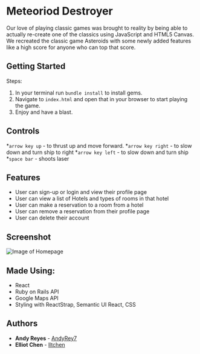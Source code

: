 # Meteoriod Destroyer

Our love of playing classic games was brought to reality by being able to actually re-create one of the classics using JavaScript and HTML5 Canvas. We recreated the classic game Asteroids with some newly added features like a high score for anyone who can top that score.


## Getting Started

Steps:

1. In your terminal run `bundle install` to install gems.
2. Navigate to `index.html` and open that in your browser to start playing the game. 
3. Enjoy and have a blast.

## Controls

*`arrow key up`  - to thrust up and move forward.
*`arrow key right` - to slow down and turn ship to right 
*`arrow key left` - to slow down and turn ship
*`space bar` - shoots laser

## Features

* User can sign-up or login and view their profile page
* User can view a list of Hotels and types of rooms in that hotel
* User can make a reservation to a room from a hotel
* User can remove a reservation from their profile page
* User can delete their account


## Screenshot

![Image of Homepage](./screenshot/homepage.png)


## Made Using:

* React
* Ruby on Rails API
* Google Maps API
* Styling with ReactStrap, Semantic UI React, CSS


## Authors

* **Andy Reyes** - [AndyRey7](https://github.com/AndyRey7)
* **Elliot Chen** -  [lltchen](https://github.com/lltchen)
